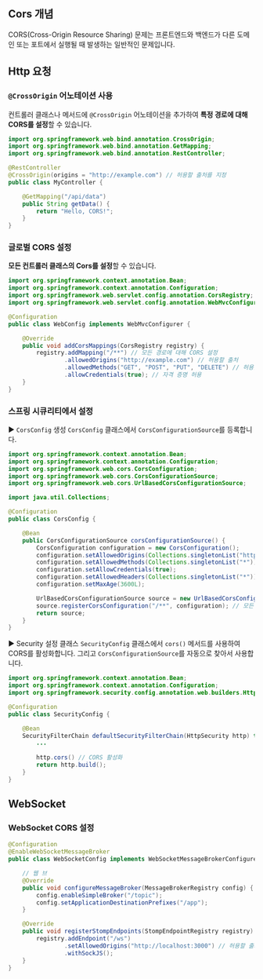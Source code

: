 ## Cors 개념
CORS(Cross-Origin Resource Sharing) 문제는 프론트엔드와 백엔드가 다른 도메인 또는 포트에서 실행될 때 발생하는 일반적인 문제입니다.

## Http 요청
### `@CrossOrigin` 어노테이션 사용
컨트롤러 클래스나 메서드에 `@CrossOrigin` 어노테이션을 추가하여 **특정 경로에 대해 CORS를 설정**할 수 있습니다.

```java
import org.springframework.web.bind.annotation.CrossOrigin;
import org.springframework.web.bind.annotation.GetMapping;
import org.springframework.web.bind.annotation.RestController;

@RestController
@CrossOrigin(origins = "http://example.com") // 허용할 출처를 지정
public class MyController {

    @GetMapping("/api/data")
    public String getData() {
        return "Hello, CORS!";
    }
}
```


### 글로벌 CORS 설정
**모든 컨트롤러 클래스의 Cors를 설정**할 수 있습니다.
```java
import org.springframework.context.annotation.Bean;
import org.springframework.context.annotation.Configuration;
import org.springframework.web.servlet.config.annotation.CorsRegistry;
import org.springframework.web.servlet.config.annotation.WebMvcConfigurer;

@Configuration
public class WebConfig implements WebMvcConfigurer {

    @Override
    public void addCorsMappings(CorsRegistry registry) {
        registry.addMapping("/**") // 모든 경로에 대해 CORS 설정
                .allowedOrigins("http://example.com") // 허용할 출처
                .allowedMethods("GET", "POST", "PUT", "DELETE") // 허용할 HTTP 메서드
                .allowCredentials(true); // 자격 증명 허용
    }
}
```


### 스프링 시큐리티에서 설정
▶ `CorsConfig` 생성
`CorsConfig` 클래스에서 `CorsConfigurationSource`를 등록합니다.
```java
import org.springframework.context.annotation.Bean;
import org.springframework.context.annotation.Configuration;
import org.springframework.web.cors.CorsConfiguration;
import org.springframework.web.cors.CorsConfigurationSource;
import org.springframework.web.cors.UrlBasedCorsConfigurationSource;

import java.util.Collections;

@Configuration
public class CorsConfig {

    @Bean
    public CorsConfigurationSource corsConfigurationSource() {
        CorsConfiguration configuration = new CorsConfiguration();
        configuration.setAllowedOrigins(Collections.singletonList("http://example.com"));
        configuration.setAllowedMethods(Collections.singletonList("*"));
        configuration.setAllowCredentials(true);
        configuration.setAllowedHeaders(Collections.singletonList("*"));
        configuration.setMaxAge(3600L);

        UrlBasedCorsConfigurationSource source = new UrlBasedCorsConfigurationSource();
        source.registerCorsConfiguration("/**", configuration); // 모든 경로에 대해 CORS 설정
        return source;
    }
}
```

▶ Security 설정 클래스
`SecurityConfig` 클래스에서 `cors()` 메서드를 사용하여 CORS를 활성화합니다. 그리고  `CorsConfigurationSource`를 자동으로 찾아서 사용합니다. 

```java
import org.springframework.context.annotation.Bean;
import org.springframework.context.annotation.Configuration;
import org.springframework.security.config.annotation.web.builders.HttpSecurity;

@Configuration
public class SecurityConfig {

    @Bean
    SecurityFilterChain defaultSecurityFilterChain(HttpSecurity http) throws Exception {
        ...
        
        http.cors() // CORS 활성화
	    return http.build();
    }
}
```


## WebSocket
### WebSocket CORS 설정
```java
@Configuration
@EnableWebSocketMessageBroker
public class WebSocketConfig implements WebSocketMessageBrokerConfigurer {

	// 웹 브
    @Override
    public void configureMessageBroker(MessageBrokerRegistry config) {
        config.enableSimpleBroker("/topic");
        config.setApplicationDestinationPrefixes("/app");
    }

    @Override
    public void registerStompEndpoints(StompEndpointRegistry registry) {
        registry.addEndpoint("/ws")
                .setAllowedOrigins("http://localhost:3000") // 허용할 출처
                .withSockJS();
    }
}
```
